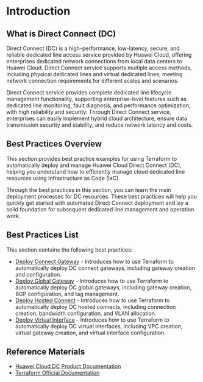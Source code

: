 # Introduction

## What is Direct Connect (DC)

Direct Connect (DC) is a high-performance, low-latency, secure, and reliable dedicated line access service provided by Huawei Cloud, offering enterprises dedicated network connections from local data centers to Huawei Cloud. Direct Connect service supports multiple access methods, including physical dedicated lines and virtual dedicated lines, meeting network connection requirements for different scales and scenarios.

Direct Connect service provides complete dedicated line lifecycle management functionality, supporting enterprise-level features such as dedicated line monitoring, fault diagnosis, and performance optimization, with high reliability and security. Through Direct Connect service, enterprises can easily implement hybrid cloud architecture, ensure data transmission security and stability, and reduce network latency and costs.

## Best Practices Overview

This section provides best practice examples for using Terraform to automatically deploy and manage Huawei Cloud Direct Connect (DC), helping you understand how to efficiently manage cloud dedicated line resources using Infrastructure as Code (IaC).

Through the best practices in this section, you can learn the main deployment processes for DC resources. These best practices will help you quickly get started with automated Direct Connect deployment and lay a solid foundation for subsequent dedicated line management and operation work.

## Best Practices List

This section contains the following best practices:

* [Deploy Connect Gateway](connect_gateway.md) - Introduces how to use Terraform to automatically deploy DC connect gateways, including gateway creation and configuration.
* [Deploy Global Gateway](global_gateway.md) - Introduces how to use Terraform to automatically deploy DC global gateways, including gateway creation, BGP configuration, and tag management.
* [Deploy Hosted Connect](hosted_connect.md) - Introduces how to use Terraform to automatically deploy DC hosted connects, including connection creation, bandwidth configuration, and VLAN allocation.
* [Deploy Virtual Interface](virtual_interface.md) - Introduces how to use Terraform to automatically deploy DC virtual interfaces, including VPC creation, virtual gateway creation, and virtual interface configuration.

## Reference Materials

- [Huawei Cloud DC Product Documentation](https://support.huaweicloud.com/dc/index.html)
- [Terraform Official Documentation](https://www.terraform.io/docs/index.html)
